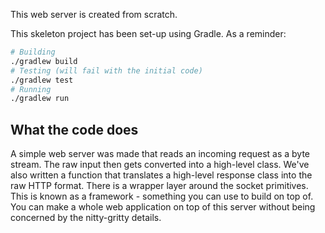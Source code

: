 This web server is created from scratch. 

This skeleton project has been set-up using Gradle. As a reminder:

```bash
# Building
./gradlew build
# Testing (will fail with the initial code)
./gradlew test
# Running
./gradlew run
```

## What the code does


A simple web server was made that reads an incoming request as a byte stream. The raw input then gets converted into a high-level class. We've also written a function that translates a high-level response class into the raw HTTP format. There is a wrapper layer around the socket primitives. This is known as a framework - something you can use to build on top of. You can make a whole web application on top of this server without being concerned by the nitty-gritty details.